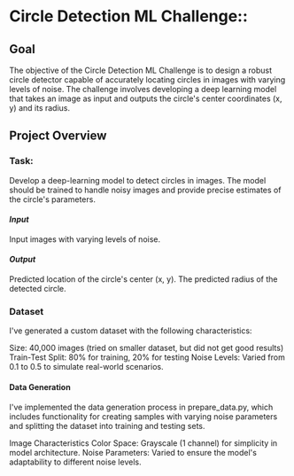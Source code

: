 # Circle Detection ML Challenge:: 

## **Goal**

The objective of the Circle Detection ML Challenge is to design a robust circle detector capable of accurately locating circles in images with varying levels of noise. The challenge involves developing a deep learning model that takes an image as input and outputs the circle's center coordinates (x, y) and its radius.

## **Project Overview**

### Task:

Develop a deep-learning model to detect circles in images. The model should be trained to handle noisy images and provide precise estimates of the circle's parameters.

#### _Input_

Input images with varying levels of noise.

#### _Output_

Predicted location of the circle's center (x, y).
The predicted radius of the detected circle.

### Dataset

I've generated a custom dataset with the following characteristics:

Size: 40,000 images (tried on smaller dataset, but did not get good results)
Train-Test Split: 80% for training, 20% for testing
Noise Levels: Varied from 0.1 to 0.5 to simulate real-world scenarios.

#### Data Generation

I've implemented the data generation process in prepare_data.py, which includes functionality for creating samples with varying noise parameters and splitting the dataset into training and testing sets.

Image Characteristics
Color Space: Grayscale (1 channel) for simplicity in model architecture.
Noise Parameters: Varied to ensure the model's adaptability to different noise levels.
